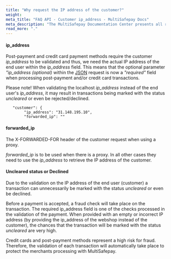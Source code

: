 ```yaml
---
title: "Why request the IP address of the customer?"
weight:
meta_title: "FAQ API - Customer ip_address - MultiSafepay Docs"
meta_description: "The MultiSafepay Documentation Center presents all relevant information about our Plugins and API. You can also find support pages for payment methods, tools and general questions as well as the contact details of our Support and Integration Teams."
read_more: "."
---
```


#### ip_address
Post-payment and credit card payment methods require the customer <i>ip_address</i> to be validated and thus, we need the actual IP address of the end user within the <i>ip_address</i> field. This means that the optional parameter <i>"ip_address (optional)</i> within the [JSON](/faq/general/glossary/#json) request is now a <i>"required"</i> field when processing post-payment and/or credit card transactions.

Please note! When validating the localhost <i>ip_address</i> instead of the end user's <i>ip_address</i>, it may result in transactions being marked with the status _uncleared_ or even be rejected/declined.


```shell
   "customer": {
        "ip_address": "31.148.195.10",
        "forwarded_ip": "" 
```

#### forwarded_ip

The X-FORWARDED-FOR header of the customer request when using a proxy.

<i>forwarded_ip</i> is to be used when there is a proxy. In all other cases they need to use the <i>ip_address</i> to retrieve the IP address of the customer.


#### Uncleared status or Declined 
Due to the validation on the IP address of the end user (customer) a transaction can unnecessarily be marked with the status _uncleared_ or even be declined. 

Before a payment is accepted, a fraud check will take place on the transaction. The required ip_address field is one of the checks processed in the validation of the payment. When provided with an empty or incorrect IP address (by providing the ip_address of the webshop instead of the customer), the chances that the transaction will be marked with the status _uncleared_ are very high. 

Credit cards and post-payment methods represent a high risk for fraud. Therefore, the validation of each transaction will automatically take place to protect the merchants processing with MultiSafepay. 

